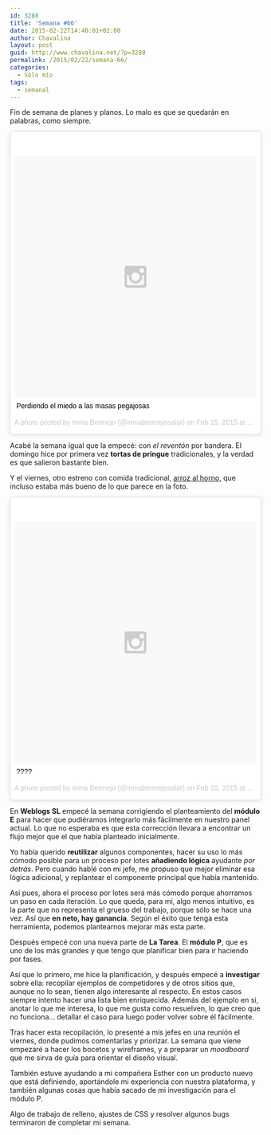 ```yaml
---
id: 3288
title: 'Semana #66'
date: 2015-02-22T14:40:01+02:00
author: Chavalina
layout: post
guid: http://www.chavalina.net/?p=3288
permalink: /2015/02/22/semana-66/
categories:
  - Sólo mío
tags:
  - semanal
---
```

Fin de semana de planes y planos. Lo malo es que se quedarán en palabras, como siempre.

<blockquote class="instagram-media" data-instgrm-captioned data-instgrm-version="4" style=" background:#FFF; border:0; border-radius:3px; box-shadow:0 0 1px 0 rgba(0,0,0,0.5),0 1px 10px 0 rgba(0,0,0,0.15); margin: 1px; max-width:658px; padding:0; width:99.375%; width:-webkit-calc(100% - 2px); width:calc(100% - 2px);"><div style="padding:8px;"> <div style=" background:#F8F8F8; line-height:0; margin-top:40px; padding:50% 0; text-align:center; width:100%;"> <div style=" background:url(data:image/png;base64,iVBORw0KGgoAAAANSUhEUgAAACwAAAAsCAMAAAApWqozAAAAGFBMVEUiIiI9PT0eHh4gIB4hIBkcHBwcHBwcHBydr+JQAAAACHRSTlMABA4YHyQsM5jtaMwAAADfSURBVDjL7ZVBEgMhCAQBAf//42xcNbpAqakcM0ftUmFAAIBE81IqBJdS3lS6zs3bIpB9WED3YYXFPmHRfT8sgyrCP1x8uEUxLMzNWElFOYCV6mHWWwMzdPEKHlhLw7NWJqkHc4uIZphavDzA2JPzUDsBZziNae2S6owH8xPmX8G7zzgKEOPUoYHvGz1TBCxMkd3kwNVbU0gKHkx+iZILf77IofhrY1nYFnB/lQPb79drWOyJVa/DAvg9B/rLB4cC+Nqgdz/TvBbBnr6GBReqn/nRmDgaQEej7WhonozjF+Y2I/fZou/qAAAAAElFTkSuQmCC); display:block; height:44px; margin:0 auto -44px; position:relative; top:-22px; width:44px;"></div></div> <p style=" margin:8px 0 0 0; padding:0 4px;"> <a href="https://instagram.com/p/zIkULTNslu/" style=" color:#000; font-family:Arial,sans-serif; font-size:14px; font-style:normal; font-weight:normal; line-height:17px; text-decoration:none; word-wrap:break-word;" target="_top">Perdiendo el miedo a las masas pegajosas</a></p> <p style=" color:#c9c8cd; font-family:Arial,sans-serif; font-size:14px; line-height:17px; margin-bottom:0; margin-top:8px; overflow:hidden; padding:8px 0 7px; text-align:center; text-overflow:ellipsis; white-space:nowrap;">A photo posted by Inma Bermejo (@inmabermejosalar) on <time style=" font-family:Arial,sans-serif; font-size:14px; line-height:17px;" datetime="2015-02-15T19:39:22+00:00">Feb 15, 2015 at 11:39am PST</time></p></div></blockquote>


Acabé la semana igual que la empecé: con _el reventón_ por bandera. El domingo hice por primera vez **tortas de pringue** tradicionales, y la verdad es que salieron bastante bien. 

Y el viernes, otro estreno con comida tradicional, [arroz al horno](http://www.directoalpaladar.com/recetas-de-arroces/receta-tradicional-de-arroz-al-horno), que incluso estaba más bueno de lo que parece en la foto.

<blockquote class="instagram-media" data-instgrm-captioned data-instgrm-version="4" style=" background:#FFF; border:0; border-radius:3px; box-shadow:0 0 1px 0 rgba(0,0,0,0.5),0 1px 10px 0 rgba(0,0,0,0.15); margin: 1px; max-width:658px; padding:0; width:99.375%; width:-webkit-calc(100% - 2px); width:calc(100% - 2px);"><div style="padding:8px;"> <div style=" background:#F8F8F8; line-height:0; margin-top:40px; padding:50% 0; text-align:center; width:100%;"> <div style=" background:url(data:image/png;base64,iVBORw0KGgoAAAANSUhEUgAAACwAAAAsCAMAAAApWqozAAAAGFBMVEUiIiI9PT0eHh4gIB4hIBkcHBwcHBwcHBydr+JQAAAACHRSTlMABA4YHyQsM5jtaMwAAADfSURBVDjL7ZVBEgMhCAQBAf//42xcNbpAqakcM0ftUmFAAIBE81IqBJdS3lS6zs3bIpB9WED3YYXFPmHRfT8sgyrCP1x8uEUxLMzNWElFOYCV6mHWWwMzdPEKHlhLw7NWJqkHc4uIZphavDzA2JPzUDsBZziNae2S6owH8xPmX8G7zzgKEOPUoYHvGz1TBCxMkd3kwNVbU0gKHkx+iZILf77IofhrY1nYFnB/lQPb79drWOyJVa/DAvg9B/rLB4cC+Nqgdz/TvBbBnr6GBReqn/nRmDgaQEej7WhonozjF+Y2I/fZou/qAAAAAElFTkSuQmCC); display:block; height:44px; margin:0 auto -44px; position:relative; top:-22px; width:44px;"></div></div> <p style=" margin:8px 0 0 0; padding:0 4px;"> <a href="https://instagram.com/p/zVo6mdtsiP/" style=" color:#000; font-family:Arial,sans-serif; font-size:14px; font-style:normal; font-weight:normal; line-height:17px; text-decoration:none; word-wrap:break-word;" target="_top">????</a></p> <p style=" color:#c9c8cd; font-family:Arial,sans-serif; font-size:14px; line-height:17px; margin-bottom:0; margin-top:8px; overflow:hidden; padding:8px 0 7px; text-align:center; text-overflow:ellipsis; white-space:nowrap;">A photo posted by Inma Bermejo (@inmabermejosalar) on <time style=" font-family:Arial,sans-serif; font-size:14px; line-height:17px;" datetime="2015-02-20T21:29:42+00:00">Feb 20, 2015 at 1:29pm PST</time></p></div></blockquote>

En **Weblogs SL** empecé la semana corrigiendo el planteamiento del **módulo E** para hacer que pudiéramos integrarlo más fácilmente en nuestro panel actual. Lo que no esperaba es que esta corrección llevara a encontrar un flujo mejor que el que había planteado inicialmente.

Yo había querido **reutilizar** algunos componentes, hacer su uso lo más cómodo posible para un proceso por lotes **añadiendo lógica** ayudante _por detrás_. Pero cuando hablé con mi jefe, me propuso que mejor eliminar esa lógica adicional, y replantear el componente principal que había mantenido. 

Asi pues, ahora el proceso por lotes será más cómodo porque ahorramos un paso en cada iteración. Lo que queda, para mi, algo menos intuitivo, es la parte que no representa el grueso del trabajo, porque sólo se hace una vez. Así que **en neto, hay ganancia**. Según el éxito que tenga esta herramienta, podemos plantearnos mejorar más esta parte.

Después empecé con una nueva parte de **La Tarea**. El **módulo P**, que es uno de los más grandes y que tengo que planificar bien para ir haciendo por fases. 

Así que lo primero, me hice la planificación, y después empecé a **investigar** sobre ella: recopilar ejemplos de competidores y de otros sitios que, aunque no lo sean, tienen algo interesante al respecto. En estos casos siempre intento hacer una lista bien enriquecida. Además del ejemplo en si, anotar lo que me interesa, lo que me gusta como resuelven, lo que creo que no funciona… detallar el caso para luego poder volver sobre él fácilmente.

Tras hacer esta recopilación, lo presenté a mis jefes en una reunión el viernes, donde pudimos comentarlas y priorizar. La semana que viene empezaré a hacer los bocetos y wireframes, y a preparar un _moodboard_ que me sirva de guía para orientar el diseño visual.

También estuve ayudando a mi compañera Esther con un producto nuevo que está definiendo, aportándole mi experiencia con nuestra plataforma, y también algunas cosas que había sacado de mi investigación para el módulo P.

Algo de trabajo de relleno, ajustes de CSS y resolver algunos bugs terminaron de completar mi semana.